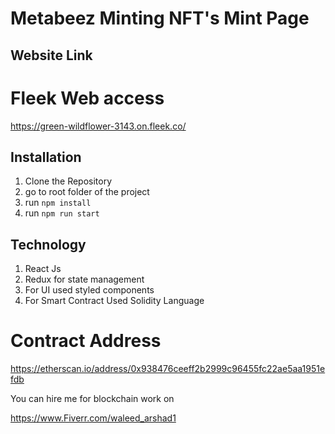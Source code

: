 # Metabeez Minting NFT's Mint Page


## Website Link



# Fleek Web access

https://green-wildflower-3143.on.fleek.co/

## Installation

1. Clone the Repository
2. go to root folder of the project
3. run ``` npm install ``` 
4. run ```npm run start ``` 


## Technology 

1. React Js
2. Redux for state management
3. For UI used styled components
4. For Smart Contract Used Solidity Language


# Contract Address

https://etherscan.io/address/0x938476ceeff2b2999c96455fc22ae5aa1951efdb

You can hire me for blockchain work on

https://www.Fiverr.com/waleed_arshad1

